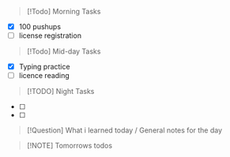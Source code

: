 
> [!Todo] Morning Tasks

- [x] 100 pushups
- [ ] license registration

> [!Todo] Mid-day Tasks

- [x] Typing  practice
- [ ] licence reading

> [!TODO] Night Tasks

- [ ] 
- [ ] 


> [!Question] What i learned today / General notes for the day
> 


> [!NOTE] Tomorrows todos

